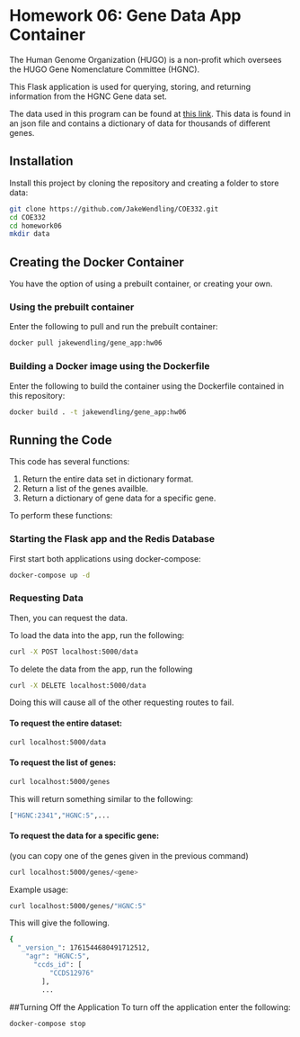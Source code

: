 # Homework 06: Gene Data App Container

The Human Genome Organization (HUGO) is a non-profit which oversees the HUGO Gene Nomenclature Committee (HGNC). 

This Flask application is used for querying, storing, and returning information from the HGNC Gene data set. 

The data used in this program can be found at [this link](https://www.genenames.org/download/archive/). This data is found in an json file and contains a dictionary of data for thousands of different genes. 

## Installation

Install this project by cloning the repository and creating a folder to store data:

```bash
git clone https://github.com/JakeWendling/COE332.git
cd COE332
cd homework06
mkdir data
```
## Creating the Docker Container
You have the option of using a prebuilt container, or creating your own.

### Using the prebuilt container
Enter the following to pull and run the prebuilt container:
```bash
docker pull jakewendling/gene_app:hw06
```
### Building a Docker image using the Dockerfile
Enter the following to build the container using the Dockerfile contained in this repository:
```bash
docker build . -t jakewendling/gene_app:hw06
```
## Running the Code

This code has several functions:
1. Return the entire data set in dictionary format.
2. Return a list of the genes availble.
3. Return a dictionary of gene data for a specific gene.

To perform these functions:

### Starting the Flask app and the Redis Database
First start both applications using docker-compose:
```bash
docker-compose up -d
```

### Requesting Data
Then, you can request the data.

To load the data into the app, run the following:
```bash
curl -X POST localhost:5000/data
```

To delete the data from the app, run the following
```bash
curl -X DELETE localhost:5000/data
```
Doing this will cause all of the other requesting routes to fail.

#### To request the entire dataset:
```bash
curl localhost:5000/data
```
#### To request the list of genes:
```bash
curl localhost:5000/genes
```
This will return something similar to the following:
```bash
["HGNC:2341","HGNC:5",...
```
#### To request the data for a specific gene:
(you can copy one of the genes given in the previous command)
```bash
curl localhost:5000/genes/<gene>
```
Example usage:
```bash
curl localhost:5000/genes/"HGNC:5"
```
This will give the following.
```bash
{
  "_version_": 1761544680491712512,
    "agr": "HGNC:5",
      "ccds_id": [
          "CCDS12976"
	    ],
	    ...
```
##Turning Off the Application
To turn off the application enter the following:
```bash
docker-compose stop
```